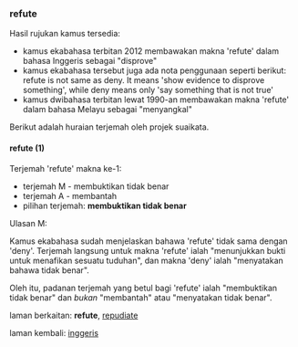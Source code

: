 ---
---

### refute

Hasil rujukan kamus tersedia:

* kamus ekabahasa terbitan 2012 membawakan makna 'refute'
dalam bahasa Inggeris sebagai "disprove"
* kamus ekabahasa tersebut juga ada nota penggunaan seperti
berikut: refute is not same as deny. It means 'show evidence
to disprove something', while deny means only 'say something
that is not true'
* kamus dwibahasa terbitan lewat 1990-an membawakan makna
'refute' dalam bahasa Melayu sebagai "menyangkal"

Berikut adalah huraian terjemah oleh projek suaikata.

#### refute (1)

Terjemah 'refute' makna ke-1:

* terjemah M - membuktikan tidak benar
* terjemah A - membantah
* pilihan terjemah: **membuktikan tidak benar**

Ulasan M:

Kamus ekabahasa sudah menjelaskan bahawa 'refute' tidak sama
dengan 'deny'. Terjemah langsung untuk makna 'refute' ialah
"menunjukkan bukti untuk menafikan sesuatu tuduhan", dan
makna 'deny' ialah "menyatakan bahawa tidak benar".

Oleh itu, padanan terjemah yang betul bagi 'refute' ialah
"membuktikan tidak benar" dan *bukan* "membantah" atau
"menyatakan tidak benar".

laman berkaitan: **refute**, [repudiate][2]

laman kembali: [inggeris][0]

  [0]: ../inggeris.md
  [2]: repudiate.md
